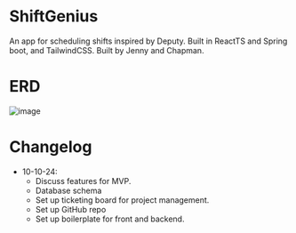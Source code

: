 # ShiftGenius
An app for scheduling shifts inspired by Deputy. 
Built in ReactTS and Spring boot, and TailwindCSS.
Built by Jenny and Chapman.

# ERD

![image](https://github.com/user-attachments/assets/c7edab67-2f1a-428a-ba33-f229f3bba77c)


# Changelog
- 10-10-24: 
    - Discuss features for MVP.
    - Database schema
    - Set up ticketing board for project management.
    - Set up GitHub repo
    - Set up boilerplate for front and backend.
    

